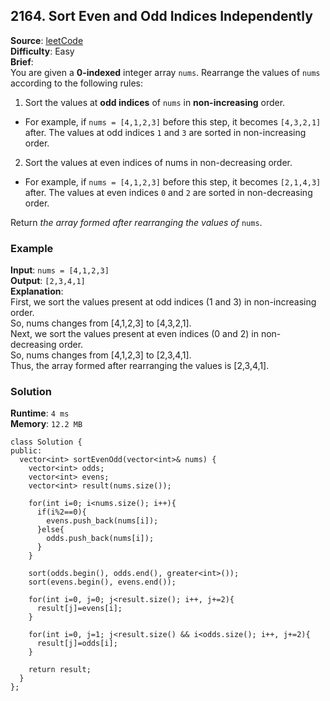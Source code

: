 ## 2164. Sort Even and Odd Indices Independently   
**Source**: [leetCode](https://leetcode.com/problems/sort-even-and-odd-indices-independently/)   
**Difficulty**: Easy   
**Brief**:    
You are given a **0-indexed** integer array ``nums``. Rearrange the values of ``nums`` according to the following rules:   

1. Sort the values at **odd indices** of ``nums`` in **non-increasing** order.   
  - For example, if ``nums = [4,1,2,3]`` before this step, it becomes ``[4,3,2,1]`` after. The values at odd indices ``1`` and ``3`` are sorted in non-increasing order.   
2. Sort the values at even indices of nums in non-decreasing order.
  - For example, if ``nums = [4,1,2,3]`` before this step, it becomes ``[2,1,4,3]`` after. The values at even indices ``0`` and ``2`` are sorted in non-decreasing order.   

Return *the array formed after rearranging the values of* ``nums``.


### Example   
**Input**: ``nums = [4,1,2,3]``   
**Output**: ``[2,3,4,1]``   
**Explanation**:   
First, we sort the values present at odd indices (1 and 3) in non-increasing order.   
So, nums changes from [4,1,2,3] to [4,3,2,1].   
Next, we sort the values present at even indices (0 and 2) in non-decreasing order.   
So, nums changes from [4,1,2,3] to [2,3,4,1].   
Thus, the array formed after rearranging the values is [2,3,4,1].   


### Solution   
**Runtime**: ``4 ms``   
**Memory**: ``12.2 MB``   
```
class Solution {
public:
  vector<int> sortEvenOdd(vector<int>& nums) {
    vector<int> odds;
    vector<int> evens;
    vector<int> result(nums.size());
    
    for(int i=0; i<nums.size(); i++){
      if(i%2==0){
        evens.push_back(nums[i]);
      }else{
        odds.push_back(nums[i]);
      }
    }
    
    sort(odds.begin(), odds.end(), greater<int>());
    sort(evens.begin(), evens.end());
    
    for(int i=0, j=0; j<result.size(); i++, j+=2){
      result[j]=evens[i];
    }
    
    for(int i=0, j=1; j<result.size() && i<odds.size(); i++, j+=2){
      result[j]=odds[i];
    }
    
    return result;
  }
};
``` 

